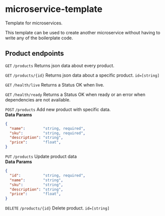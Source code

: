 # microservice-template
Template for microservices.

This template can be used to create another microservice without having to write any of the boilerplate code.

## Product endpoints

`GET` `/products` Returns json data about every product.

`GET` `/products/{id}` Returns json data about a specific product. `id=[string]`

`GET` `/health/live` Returns a Status OK when live.

`GET` `/health/ready` Returns a Status OK when ready or an error when dependencies are not available.

`POST` `/products` Add new product with specific data.</br>
__Data Params__
```json
{
  "name":        "string, required",
  "sku":         "string, required",
  "description": "string",
  "price":       "float",
}
```

`PUT` `/products` Update product data</br>
__Data Params__
```json
{
  "id":          "string, required",
  "name":        "string",
  "sku":         "string",
  "description": "string",
  "price":       "float",
}
```

`DELETE` `/products/{id}` Delete product.  `id=[string]`

